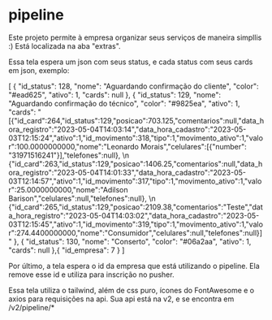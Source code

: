 # pipeline

Este projeto permite à empresa organizar seus serviços de maneira simpllis :)
Está localizada na aba "extras".

Essa tela espera um json com seus status, e cada status com seus cards em json, exemplo: 

[
    {
        "id_status": 128,
        "nome": "Aguardando confirmação do cliente",
        "color": "#ead625",
        "ativo": 1,
        "cards": null
    },
    {
        "id_status": 129,
        "nome": "Aguardando confirmação do técnico",
        "color": "#9825ea",
        "ativo": 1,
        "cards": "[{\"id_card\":264,\"id_status\":129,\"posicao\":703.125,\"comentarios\":null,\"data_hora_registro\":\"2023-05-04T14:03:14\",\"data_hora_cadastro\":\"2023-05-03T12:15:24\",\"ativo\":1,\"id_movimento\":318,\"tipo\":1,\"movimento_ativo\":1,\"valor\":100.0000000000,\"nome\":\"Leonardo Morais\",\"celulares\":[{\"number\": \"31971516241\"}],\"telefones\":null}, \n {\"id_card\":263,\"id_status\":129,\"posicao\":1406.25,\"comentarios\":null,\"data_hora_registro\":\"2023-05-04T14:01:33\",\"data_hora_cadastro\":\"2023-05-03T12:14:57\",\"ativo\":1,\"id_movimento\":317,\"tipo\":1,\"movimento_ativo\":1,\"valor\":25.0000000000,\"nome\":\"Adilson Barison\",\"celulares\":null,\"telefones\":null}, \n {\"id_card\":265,\"id_status\":129,\"posicao\":2109.38,\"comentarios\":\"Teste\",\"data_hora_registro\":\"2023-05-04T14:03:02\",\"data_hora_cadastro\":\"2023-05-03T12:15:45\",\"ativo\":1,\"id_movimento\":319,\"tipo\":1,\"movimento_ativo\":1,\"valor\":274.4400000000,\"nome\":\"Consumidor\",\"celulares\":null,\"telefones\":null}]"
    },
    {
        "id_status": 130,
        "nome": "Conserto",
        "color": "#06a2aa",
        "ativo": 1,
        "cards": null
    },{
        "id_empresa": 7
    }
]

Por último, a tela espera o id da empresa que está utilizando o pipeline. Ela remove esse id e utiliza para inscrição no pusher.

Essa tela utiliza o tailwind, além de css puro, ícones do FontAwesome e o axios para requisições na api.
Sua api está na v2, e se encontra em /v2/pipeline/*